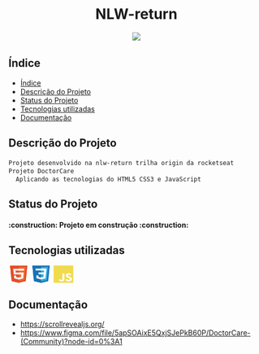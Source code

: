 
<h1 align="center">NLW-return</h1>

<p align="center"><img src="http://img.shields.io/static/v1?label=STATUS&message=FINALIZADO&color=GREEN&style=for-the-badge"/></p>



## Índice 
* [Índice](#índice)
* [Descrição do Projeto](#descrição-do-projeto)
* [Status do Projeto](#status-do-Projeto)
* [Tecnologias utilizadas](#tecnologias-utilizadas)
* [Documentação](#Documentação)


## Descrição do Projeto
```
Projeto desenvolvido na nlw-return trilha origin da rocketseat
Projeto DoctorCare
  Aplicando as tecnologias do HTML5 CSS3 e JavaScript
``` 


## Status do Projeto
<h4>    
 :construction:  Projeto em construção  :construction:
</h4> 


## Tecnologias utilizadas
<div style="display: inline_block">
<img align="center" alt="HTML logo" height="35" width="40" src="https://raw.githubusercontent.com/devicons/devicon/master/icons/html5/html5-original.svg">
<img align="center" alt="CSS logo" height="35" width="40" src="https://raw.githubusercontent.com/devicons/devicon/master/icons/css3/css3-original.svg">
<img align="center" alt="Javascript logo" height="35" width="40" src="https://raw.githubusercontent.com/devicons/devicon/master/icons/javascript/javascript-plain.svg">
</div>

## Documentação 
- https://scrollrevealjs.org/
- https://www.figma.com/file/5apSOAixE5QxjSJePkB60P/DoctorCare-(Community)?node-id=0%3A1
